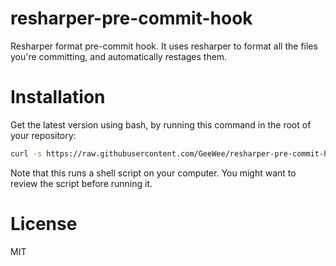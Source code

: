 # resharper-pre-commit-hook
Resharper format pre-commit hook. It uses resharper to format all the files you're committing, and automatically restages them.

# Installation
Get the latest version using bash, by running this command in the root of your repository:
```bash
curl -s https://raw.githubusercontent.com/GeeWee/resharper-pre-commit-hook/master/install-git-hook.sh | bash
```
Note that this runs a shell script on your computer. You might want to review the script before running it.

# License
MIT
